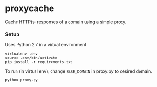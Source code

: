 # proxycache

Cache HTTP(s) responses of a domain using a simple proxy.

### Setup
Uses Python 2.7 in a virtual environment

```
virtualenv .env
source .env/bin/activate
pip install -r requirements.txt
```

To run (in virtual env), change `BASE_DOMAIN` in proxy.py to desired domain.
```
python proxy.py
```
